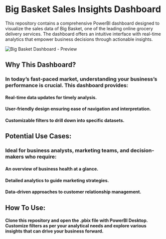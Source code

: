 # **Big Basket Sales Insights Dashboard**
This repository contains a comprehensive PowerBI dashboard designed to visualize the sales data of Big Basket, one of the leading online grocery delivery services. The dashboard offers an intuitive interface with real-time analytics that empower business decisions through actionable insights.

![Big Basket Dashboard - Preview](https://github.com/user-attachments/assets/fc15ccab-ea65-4ff5-9713-b3a80054178a)


## **Why This Dashboard?**
### In today’s fast-paced market, understanding your business’s performance is crucial. This dashboard provides:
#### Real-time data updates for timely analysis.
#### User-friendly design ensuring ease of navigation and interpretation.
#### Customizable filters to drill down into specific datasets.


## **Potential Use Cases:**
### Ideal for business analysts, marketing teams, and decision-makers who require:
#### An overview of business health at a glance.
#### Detailed analytics to guide marketing strategies.
#### Data-driven approaches to customer relationship management.


## **How To Use:**
#### Clone this repository and open the .pbix file with PowerBI Desktop. Customize filters as per your analytical needs and explore various insights that can drive your business forward.
